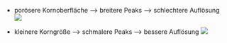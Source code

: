 - porösere Kornoberfläche --> breitere Peaks --> schlechtere Auflösung
![](Pasted%20image%2020241203134313.png)

- kleinere Korngröße --> schmalere Peaks --> bessere Auflösung
![](Pasted%20image%2020241203134349.png)
